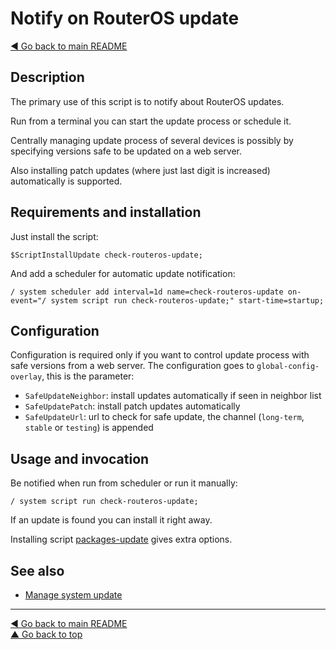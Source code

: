 Notify on RouterOS update
=========================

[◀ Go back to main README](../README.md)

Description
-----------

The primary use of this script is to notify about RouterOS updates.

Run from a terminal you can start the update process or schedule it.

Centrally managing update process of several devices is possibly by
specifying versions safe to be updated on a web server.

Also installing patch updates (where just last digit is increased)
automatically is supported.

Requirements and installation
-----------------------------

Just install the script:

    $ScriptInstallUpdate check-routeros-update;

And add a scheduler for automatic update notification:

    / system scheduler add interval=1d name=check-routeros-update on-event="/ system script run check-routeros-update;" start-time=startup;

Configuration
-------------

Configuration is required only if you want to control update process with
safe versions from a web server. The configuration goes to
`global-config-overlay`, this is the parameter:

* `SafeUpdateNeighbor`: install updates automatically if seen in neighbor list
* `SafeUpdatePatch`: install patch updates automatically
* `SafeUpdateUrl`: url to check for safe update, the channel (`long-term`,
`stable` or `testing`) is appended

Usage and invocation
--------------------

Be notified when run from scheduler or run it manually:

    / system script run check-routeros-update;

If an update is found you can install it right away.

Installing script [packages-update](packages-update.md) gives extra options.

See also
--------

* [Manage system update](packages-update.md)

---
[◀ Go back to main README](../README.md)  
[▲ Go back to top](#top)
